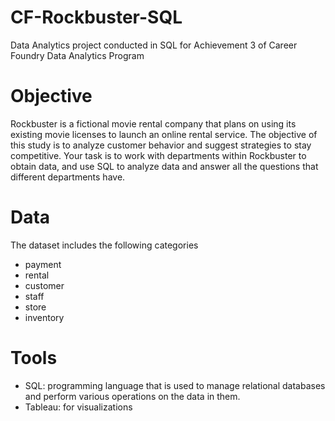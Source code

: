 # CF-Rockbuster-SQL
Data Analytics project conducted in SQL for Achievement 3 of Career Foundry Data Analytics Program
# Objective
Rockbuster is a fictional movie rental company that plans on using its existing movie licenses to launch an online rental service. The objective of this study is to analyze customer behavior and suggest strategies to stay competitive.
Your task is to work with departments within Rockbuster to obtain data, and use SQL to analyze data and answer all the questions that different departments have.
# Data
The dataset includes the following categories
  - payment     
  - rental
  - customer
  - staff
  - store
  - inventory
# Tools
  - SQL: programming language that is used to manage relational databases and perform various operations on the data in them.
  - Tableau: for visualizations
